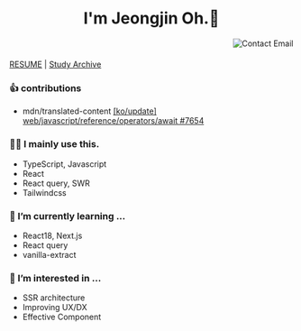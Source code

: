 <header>
  <h1>I'm Jeongjin Oh.👋</h1>
  <a href="mailto:ojj991123@gmail.com">  
    <img align="right" src="http://img.shields.io/badge/-contact-9cf?style=social&amp;logo=Minutemailer&amp" alt="Contact Email">
  </a>
</header>

[RESUME](https://career.programmers.co.kr/pr/dev_jay) | [Study Archive](https://jeongjin.notion.site/STUDY-ARCHIVE-0ef11fbee41e43b38c7f8b6ed5bd65d3)

### 👍 contributions
- mdn/translated-content [[ko/update] web/javascript/reference/operators/await #7654](https://github.com/mdn/translated-content/pull/7654)

### 🧑‍💻 I mainly use this.
- TypeScript, Javascript
- React
- React query, SWR  
- Tailwindcss                                                                                                                                 
                                                                                                                                      
### 🌱 I’m currently learning ... 
- React18, Next.js
- React query                                                                                                                
- vanilla-extract                                                                                                                                

### 🧐 I’m interested in ... 
- SSR architecture
- Improving UX/DX
- Effective Component
